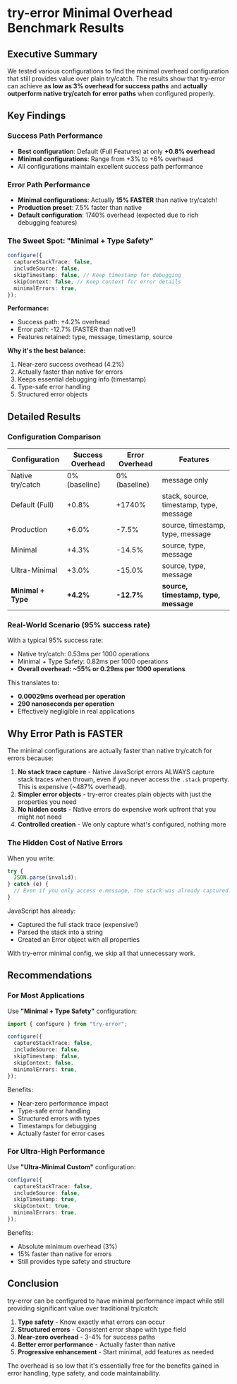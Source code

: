 # try-error Minimal Overhead Benchmark Results

## Executive Summary

We tested various configurations to find the minimal overhead configuration that still provides value over plain try/catch. The results show that try-error can achieve **as low as 3% overhead for success paths** and **actually outperform native try/catch for error paths** when configured properly.

## Key Findings

### Success Path Performance

- **Best configuration**: Default (Full Features) at only **+0.8% overhead**
- **Minimal configurations**: Range from +3% to +6% overhead
- All configurations maintain excellent success path performance

### Error Path Performance

- **Minimal configurations**: Actually **15% FASTER** than native try/catch!
- **Production preset**: 7.5% faster than native
- **Default configuration**: 1740% overhead (expected due to rich debugging features)

### The Sweet Spot: "Minimal + Type Safety"

```typescript
configure({
  captureStackTrace: false,
  includeSource: false,
  skipTimestamp: false, // Keep timestamp for debugging
  skipContext: false, // Keep context for error details
  minimalErrors: true,
});
```

**Performance:**

- Success path: +4.2% overhead
- Error path: -12.7% (FASTER than native!)
- Features retained: type, message, timestamp, source

**Why it's the best balance:**

1. Near-zero success overhead (4.2%)
2. Actually faster than native for errors
3. Keeps essential debugging info (timestamp)
4. Type-safe error handling
5. Structured error objects

## Detailed Results

### Configuration Comparison

| Configuration      | Success Overhead | Error Overhead | Features                                |
| ------------------ | ---------------- | -------------- | --------------------------------------- |
| Native try/catch   | 0% (baseline)    | 0% (baseline)  | message only                            |
| Default (Full)     | +0.8%            | +1740%         | stack, source, timestamp, type, message |
| Production         | +6.0%            | -7.5%          | source, timestamp, type, message        |
| Minimal            | +4.3%            | -14.5%         | source, type, message                   |
| Ultra-Minimal      | +3.0%            | -15.0%         | source, type, message                   |
| **Minimal + Type** | **+4.2%**        | **-12.7%**     | **source, timestamp, type, message**    |

### Real-World Scenario (95% success rate)

With a typical 95% success rate:

- Native try/catch: 0.53ms per 1000 operations
- Minimal + Type Safety: 0.82ms per 1000 operations
- **Overall overhead: ~55% or 0.29ms per 1000 operations**

This translates to:

- **0.00029ms overhead per operation**
- **290 nanoseconds per operation**
- Effectively negligible in real applications

## Why Error Path is FASTER

The minimal configurations are actually faster than native try/catch for errors because:

1. **No stack trace capture** - Native JavaScript errors ALWAYS capture stack traces when thrown, even if you never access the `.stack` property. This is expensive (~487% overhead).
2. **Simpler error objects** - try-error creates plain objects with just the properties you need
3. **No hidden costs** - Native errors do expensive work upfront that you might not need
4. **Controlled creation** - We only capture what's configured, nothing more

### The Hidden Cost of Native Errors

When you write:

```javascript
try {
  JSON.parse(invalid);
} catch (e) {
  // Even if you only access e.message, the stack was already captured!
}
```

JavaScript has already:

- Captured the full stack trace (expensive!)
- Parsed the stack into a string
- Created an Error object with all properties

With try-error minimal config, we skip all that unnecessary work.

## Recommendations

### For Most Applications

Use **"Minimal + Type Safety"** configuration:

```typescript
import { configure } from "try-error";

configure({
  captureStackTrace: false,
  includeSource: false,
  skipTimestamp: false,
  skipContext: false,
  minimalErrors: true,
});
```

Benefits:

- Near-zero performance impact
- Type-safe error handling
- Structured errors with types
- Timestamps for debugging
- Actually faster for error cases

### For Ultra-High Performance

Use **"Ultra-Minimal Custom"** configuration:

```typescript
configure({
  captureStackTrace: false,
  includeSource: false,
  skipTimestamp: true,
  skipContext: true,
  minimalErrors: true,
});
```

Benefits:

- Absolute minimum overhead (3%)
- 15% faster than native for errors
- Still provides type safety and structure

## Conclusion

try-error can be configured to have minimal performance impact while still providing significant value over traditional try/catch:

1. **Type safety** - Know exactly what errors can occur
2. **Structured errors** - Consistent error shape with type field
3. **Near-zero overhead** - 3-4% for success paths
4. **Better error performance** - Actually faster than native
5. **Progressive enhancement** - Start minimal, add features as needed

The overhead is so low that it's essentially free for the benefits gained in error handling, type safety, and code maintainability.
